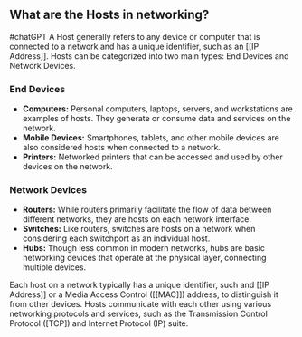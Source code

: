 ## What are the Hosts in networking?
#chatGPT 
A Host generally refers to any device or computer that is connected to a network and has a unique identifier, such as an [[IP Address]]. Hosts can be categorized into two main types: End Devices and Network Devices.

### End Devices
- **Computers:** Personal computers, laptops, servers, and workstations are examples of hosts. They generate or consume data and services on the network.
- **Mobile Devices:** Smartphones, tablets, and other mobile devices are also considered hosts when connected to a network. 
- **Printers:** Networked printers that can be accessed and used by other devices on the network.

### Network Devices
- **Routers:** While routers primarily facilitate the flow of data between different networks, they are hosts on each network interface. 
- **Switches:** Like routers, switches are hosts on a network when considering each switchport as an individual host.
- **Hubs:** Though less common in modern networks, hubs are basic networking devices that operate at the physical layer, connecting multiple devices. 

Each host on a network typically has a unique identifier, such and [[IP Address]] or a Media Access Control ([[MAC]]) address, to distinguish it from other devices. Hosts communicate with each other using various networking protocols and services, such as the Transmission Control Protocol ([TCP]) and Internet Protocol (IP) suite. 

